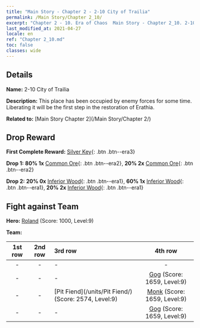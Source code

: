 ```yaml
---
title: "Main Story - Chapter 2 - 2-10 City of Trailia"
permalink: /Main Story/Chapter 2_10/
excerpt: "Chapter 2 - 10. Era of Chaos  Main Story - Chapter 2_10. 2-10 City of Trailia"
last_modified_at: 2021-04-27
locale: en
ref: "Chapter 2_10.md"
toc: false
classes: wide
---
```


## Details

 **Name:** 2-10 City of Trailia

 **Description:** This place has been occupied by enemy forces for some time. Liberating it will be the first step in the restoration of Erathia.

 **Related to:** [Main Story Chapter 2](/Main Story/Chapter 2/)

## Drop Reward

 **First Complete Reward:** [Silver Key](/Items/con_693/){: .btn .btn--era3}

 **Drop 1:** **80% 1x** [Common Ore](/Items/mat_6/){: .btn .btn--era2}, **20% 2x** [Common Ore](/Items/mat_6/){: .btn .btn--era2}

 **Drop 2:** **20% 0x** [Inferior Wood](/Items/mat_1/){: .btn .btn--era1}, **60% 1x** [Inferior Wood](/Items/mat_1/){: .btn .btn--era1}, **20% 2x** [Inferior Wood](/Items/mat_1/){: .btn .btn--era1}


## Fight against Team
 **Hero:** [Roland](/heroes/Roland/) (Score: 1000, Level:9)

 **Team:**


  | 1st row | 2nd row | 3rd row | 4th row |
  |:----:|:----:|:----|:----:|
  | - | - | - | - |
  | - | - | - | [Gog](/units/Gog/) (Score: 1659, Level:9)  |
  | - | - | [Pit Fiend](/units/Pit Fiend/) (Score: 2574, Level:9)  | [Monk](/units/Monk/) (Score: 1659, Level:9)  |
  | - | - | - | [Gog](/units/Gog/) (Score: 1659, Level:9)  |


